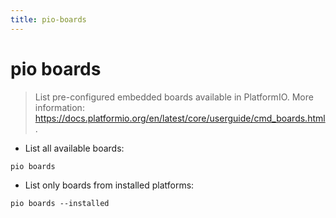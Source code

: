```yaml
---
title: pio-boards
---
```

# pio boards

> List pre-configured embedded boards available in PlatformIO.
> More information: <https://docs.platformio.org/en/latest/core/userguide/cmd_boards.html>.

- List all available boards:

`pio boards`

- List only boards from installed platforms:

`pio boards --installed`
